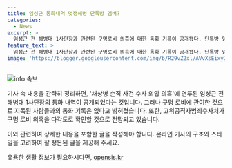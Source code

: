 ```yaml
---
title: 임성근 통화내역 멋쟁해병 단톡방 멤버?
categories:
  - News
excerpt: >
  임성근 전 해병대 1사단장과 관련된 구명로비 의혹에 대한 통화 기록이 공개됐다. 단톡방 멤버들과의 연락 내용은 확인되지 않았으며, 송씨와의 통화 기록도 없는 것으로 나타났다. 또한, 김계환 해병대 사령관과의 통화 내역이 공개되었고, 고위공직자범죄수사처가 다각도로 사건을 조사할 예정이다. 이에 대해 임 전 사단장은 로비는 없었다는 입장을 유지하고 있다. 이에 대한 반론도 존재하며, 메신저 통화 기능 활용 가능성도 지적되고 있다.
feature_text: >
  임성근 전 해병대 1사단장과 관련된 구명로비 의혹에 대한 통화 기록이 공개됐다. 단톡방 멤버들과의 연락 내용은 확인되지 않았으며, 송씨와의 통화 기록도 없는 것으로 나타났다. 또한, 김계환 해병대 사령관과의 통화 내역이 공개되었고, 고위공직자범죄수사처가 다각도로 사건을 조사할 예정이다. 이에 대해 임 전 사단장은 로비는 없었다는 입장을 유지하고 있다. 이에 대한 반론도 존재하며, 메신저 통화 기능 활용 가능성도 지적되고 있다.
image: 'https://blogger.googleusercontent.com/img/b/R29vZ2xl/AVvXsEixyZcFfHzMRdzZMjFBmAUKJYCLCGyLL1o632UiGVXcaFdKo_bkvkuCioo0uUKlGfBVcT3P84aROyZIXSBEx3Aw5nCQ3pTgDom1WDC4m8eifvWiAmWEEVb4x6G_l8C0QH225ldMjyaFvpxGEBGNO37VmDTDMHGhJPq73UglMfDca1-0aw/s1600/blogspot.png'
---
```


<p><img src="https://blogger.googleusercontent.com/img/b/R29vZ2xl/AVvXsEixyZcFfHzMRdzZMjFBmAUKJYCLCGyLL1o632UiGVXcaFdKo_bkvkuCioo0uUKlGfBVcT3P84aROyZIXSBEx3Aw5nCQ3pTgDom1WDC4m8eifvWiAmWEEVb4x6G_l8C0QH225ldMjyaFvpxGEBGNO37VmDTDMHGhJPq73UglMfDca1-0aw/s1600/blogspot.png" alt="info 속보" /></p>

<p>기사 속 내용을 간략히 정리하면, '채상병 순직 사건 수사 외압 의혹'에 연루된 임성근 전 해병대 1사단장의 통화 내역이 공개되었다는 것입니다. 그러나 구명 로비에 관여한 것으로 지목된 사람들과의 통화 기록은 없다고 밝혀졌습니다. 또한, 고위공직자범죄수사처가 구명 로비 의혹을 다각도로 확인할 것으로 전망되고 있습니다.</p>

<p>이와 관련하여 상세한 내용을 포함한 글을 작성해야 합니다. 온라인 기사의 구조와 스타일을 고려하여 잘 정돈된 글을 제공해 주세요.</p>
유용한 생활 정보가 필요하시다면, <a href="https://opensis.kr" rel="dofollow">opensis.kr</a>


